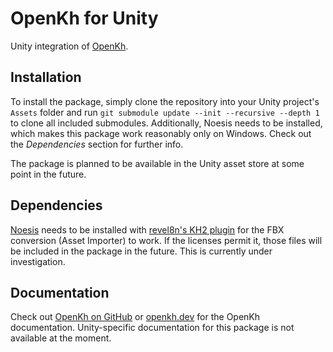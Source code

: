 # OpenKh for Unity
Unity integration of [OpenKh](https://github.com/OpenKH/OpenKh).

## Installation
To install the package, simply clone the repository into your Unity project's `Assets` folder and run `git submodule update --init --recursive --depth 1` to clone all included submodules. Additionally, Noesis needs to be installed, which makes this package work reasonably only on Windows. Check out the *Dependencies* section for further info.

The package is planned to be available in the Unity asset store at some point in the future.

## Dependencies
[Noesis](https://richwhitehouse.com/index.php?content=inc_projects.php&showproject=91) needs to be installed with [revel8n's KH2 plugin](https://github.com/DickBlackshack/NoesisPlugins/tree/master/LegacyRepo/revelation) for the FBX conversion (Asset Importer) to work. If the licenses permit it, those files will be included in the package in the future. This is currently under investigation.

## Documentation
Check out [OpenKh on GitHub](https://github.com/OpenKH/OpenKh/#documentation) or [openkh.dev](https://openkh.dev) for the OpenKh documentation. Unity-specific documentation for this package is not available at the moment.
